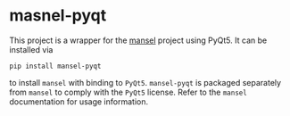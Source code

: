 # masnel-pyqt

This project is a wrapper for the [mansel](https://github.com/willsALMANJ/mansel) project using PyQt5.
It can be installed via

    pip install mansel-pyqt

to install `mansel` with binding to `PyQt5`.
`mansel-pyqt` is packaged separately from `mansel` to comply with the `PyQt5` license.
Refer to the `mansel` documentation for usage information.

